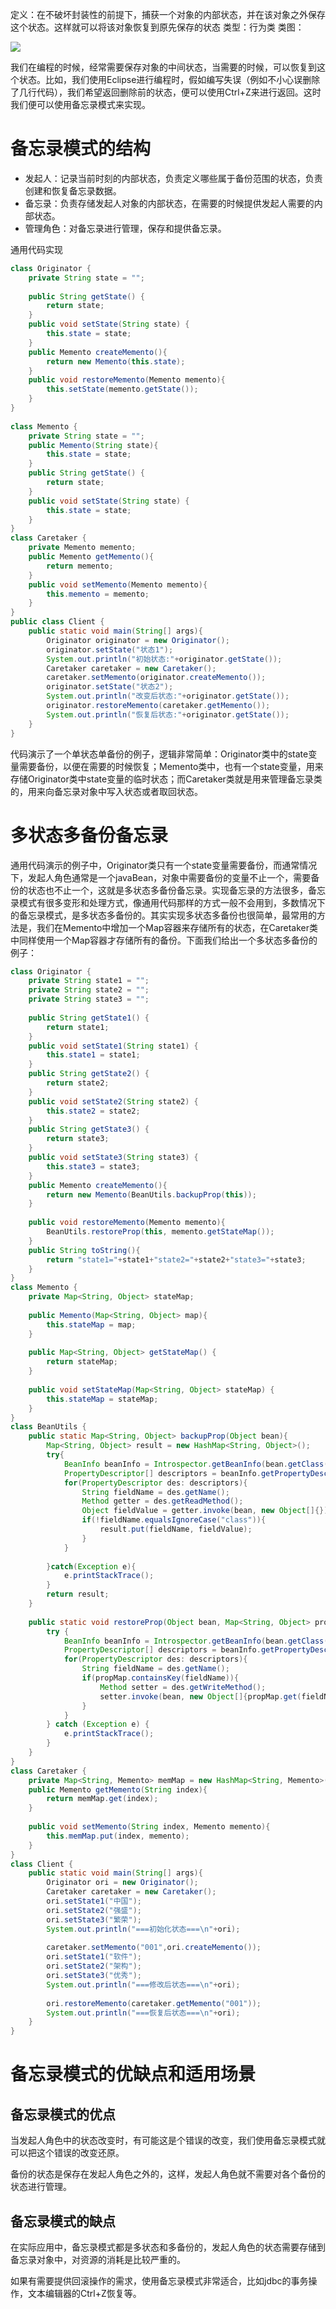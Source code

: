 定义：在不破坏封装性的前提下，捕获一个对象的内部状态，并在该对象之外保存这个状态。这样就可以将该对象恢复到原先保存的状态
类型：行为类
类图：

![](http://my.csdn.net/uploads/201206/27/1340804147_2145.jpg)

我们在编程的时候，经常需要保存对象的中间状态，当需要的时候，可以恢复到这个状态。比如，我们使用Eclipse进行编程时，假如编写失误（例如不小心误删除了几行代码），我们希望返回删除前的状态，便可以使用Ctrl+Z来进行返回。这时我们便可以使用备忘录模式来实现。

# 备忘录模式的结构

- 发起人：记录当前时刻的内部状态，负责定义哪些属于备份范围的状态，负责创建和恢复备忘录数据。
- 备忘录：负责存储发起人对象的内部状态，在需要的时候提供发起人需要的内部状态。
- 管理角色：对备忘录进行管理，保存和提供备忘录。

通用代码实现

```java
class Originator {  
    private String state = "";  
      
    public String getState() {  
        return state;  
    }  
    public void setState(String state) {  
        this.state = state;  
    }  
    public Memento createMemento(){  
        return new Memento(this.state);  
    }  
    public void restoreMemento(Memento memento){  
        this.setState(memento.getState());  
    }  
}  
  
class Memento {  
    private String state = "";  
    public Memento(String state){  
        this.state = state;  
    }  
    public String getState() {  
        return state;  
    }  
    public void setState(String state) {  
        this.state = state;  
    }  
}  
class Caretaker {  
    private Memento memento;  
    public Memento getMemento(){  
        return memento;  
    }  
    public void setMemento(Memento memento){  
        this.memento = memento;  
    }  
}  
public class Client {  
    public static void main(String[] args){  
        Originator originator = new Originator();  
        originator.setState("状态1");  
        System.out.println("初始状态:"+originator.getState());  
        Caretaker caretaker = new Caretaker();  
        caretaker.setMemento(originator.createMemento());  
        originator.setState("状态2");  
        System.out.println("改变后状态:"+originator.getState());  
        originator.restoreMemento(caretaker.getMemento());  
        System.out.println("恢复后状态:"+originator.getState());  
    }  
} 
```
代码演示了一个单状态单备份的例子，逻辑非常简单：Originator类中的state变量需要备份，以便在需要的时候恢复；Memento类中，也有一个state变量，用来存储Originator类中state变量的临时状态；而Caretaker类就是用来管理备忘录类的，用来向备忘录对象中写入状态或者取回状态。

# 多状态多备份备忘录

通用代码演示的例子中，Originator类只有一个state变量需要备份，而通常情况下，发起人角色通常是一个javaBean，对象中需要备份的变量不止一个，需要备份的状态也不止一个，这就是多状态多备份备忘录。实现备忘录的方法很多，备忘录模式有很多变形和处理方式，像通用代码那样的方式一般不会用到，多数情况下的备忘录模式，是多状态多备份的。其实实现多状态多备份也很简单，最常用的方法是，我们在Memento中增加一个Map容器来存储所有的状态，在Caretaker类中同样使用一个Map容器才存储所有的备份。下面我们给出一个多状态多备份的例子：

```java
class Originator {  
    private String state1 = "";  
    private String state2 = "";  
    private String state3 = "";  
  
    public String getState1() {  
        return state1;  
    }  
    public void setState1(String state1) {  
        this.state1 = state1;  
    }  
    public String getState2() {  
        return state2;  
    }  
    public void setState2(String state2) {  
        this.state2 = state2;  
    }  
    public String getState3() {  
        return state3;  
    }  
    public void setState3(String state3) {  
        this.state3 = state3;  
    }  
    public Memento createMemento(){  
        return new Memento(BeanUtils.backupProp(this));  
    }  
      
    public void restoreMemento(Memento memento){  
        BeanUtils.restoreProp(this, memento.getStateMap());  
    }  
    public String toString(){  
        return "state1="+state1+"state2="+state2+"state3="+state3;  
    }  
}  
class Memento {  
    private Map<String, Object> stateMap;  
      
    public Memento(Map<String, Object> map){  
        this.stateMap = map;  
    }  
  
    public Map<String, Object> getStateMap() {  
        return stateMap;  
    }  
  
    public void setStateMap(Map<String, Object> stateMap) {  
        this.stateMap = stateMap;  
    }  
}  
class BeanUtils {  
    public static Map<String, Object> backupProp(Object bean){  
        Map<String, Object> result = new HashMap<String, Object>();  
        try{  
            BeanInfo beanInfo = Introspector.getBeanInfo(bean.getClass());  
            PropertyDescriptor[] descriptors = beanInfo.getPropertyDescriptors();  
            for(PropertyDescriptor des: descriptors){  
                String fieldName = des.getName();  
                Method getter = des.getReadMethod();  
                Object fieldValue = getter.invoke(bean, new Object[]{});  
                if(!fieldName.equalsIgnoreCase("class")){  
                    result.put(fieldName, fieldValue);  
                }  
            }  
              
        }catch(Exception e){  
            e.printStackTrace();  
        }  
        return result;  
    }  
      
    public static void restoreProp(Object bean, Map<String, Object> propMap){  
        try {  
            BeanInfo beanInfo = Introspector.getBeanInfo(bean.getClass());  
            PropertyDescriptor[] descriptors = beanInfo.getPropertyDescriptors();  
            for(PropertyDescriptor des: descriptors){  
                String fieldName = des.getName();  
                if(propMap.containsKey(fieldName)){  
                    Method setter = des.getWriteMethod();  
                    setter.invoke(bean, new Object[]{propMap.get(fieldName)});  
                }  
            }  
        } catch (Exception e) {  
            e.printStackTrace();  
        }  
    }  
}  
class Caretaker {  
    private Map<String, Memento> memMap = new HashMap<String, Memento>();  
    public Memento getMemento(String index){  
        return memMap.get(index);  
    }  
      
    public void setMemento(String index, Memento memento){  
        this.memMap.put(index, memento);  
    }  
}  
class Client {  
    public static void main(String[] args){  
        Originator ori = new Originator();  
        Caretaker caretaker = new Caretaker();  
        ori.setState1("中国");  
        ori.setState2("强盛");  
        ori.setState3("繁荣");  
        System.out.println("===初始化状态===\n"+ori);  
          
        caretaker.setMemento("001",ori.createMemento());  
        ori.setState1("软件");  
        ori.setState2("架构");  
        ori.setState3("优秀");  
        System.out.println("===修改后状态===\n"+ori);  
          
        ori.restoreMemento(caretaker.getMemento("001"));  
        System.out.println("===恢复后状态===\n"+ori);  
    }  
}  
```

# 备忘录模式的优缺点和适用场景

## 备忘录模式的优点

当发起人角色中的状态改变时，有可能这是个错误的改变，我们使用备忘录模式就可以把这个错误的改变还原。

备份的状态是保存在发起人角色之外的，这样，发起人角色就不需要对各个备份的状态进行管理。

## 备忘录模式的缺点

在实际应用中，备忘录模式都是多状态和多备份的，发起人角色的状态需要存储到备忘录对象中，对资源的消耗是比较严重的。

如果有需要提供回滚操作的需求，使用备忘录模式非常适合，比如jdbc的事务操作，文本编辑器的Ctrl+Z恢复等。